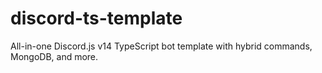 # discord-ts-template
All-in-one Discord.js v14 TypeScript bot template with hybrid commands, MongoDB, and more.
